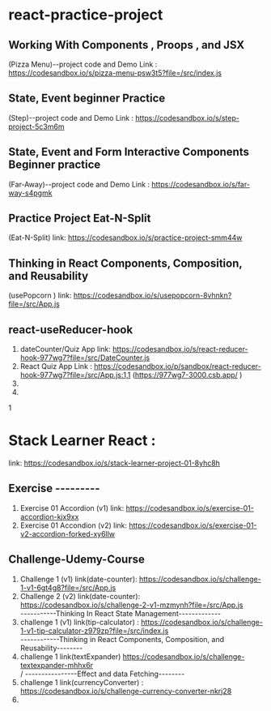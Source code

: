 # react-practice-project

## Working With Components , Proops , and JSX 
(Pizza Menu)--project code and Demo Link : https://codesandbox.io/s/pizza-menu-psw3t5?file=/src/index.js
## State, Event beginner Practice 
(Step)--project code and Demo Link : https://codesandbox.io/s/step-project-5c3m6m
## State, Event and Form Interactive Components Beginner practice 
(Far-Away)--project code and Demo Link : https://codesandbox.io/s/far-way-s4pgmk
## Practice Project Eat-N-Split 
(Eat-N-Split) link: https://codesandbox.io/s/practice-project-smm44w
## Thinking in React Components, Composition, and Reusability
(usePopcorn ) link: https://codesandbox.io/s/usepopcorn-8vhnkn?file=/src/App.js
## react-useReducer-hook 
1) dateCounter/Quiz App link: https://codesandbox.io/s/react-reducer-hook-977wg7?file=/src/DateCounter.js
2) React Quiz App Link : https://codesandbox.io/p/sandbox/react-reducer-hook-977wg7?file=/src/App.js:1,1 (https://977wg7-3000.csb.app/ )
3) 
4) 
1
# Stack Learner React :
link: https://codesandbox.io/s/stack-learner-project-01-8yhc8h

## Exercise ---------
1. Exercise 01 Accordion (v1)
link: https://codesandbox.io/s/exercise-01-accordion-kjx9xx
2. Exercise 01 Accondion (v2)
link: https://codesandbox.io/s/exercise-01-v2-accordion-forked-xy6llw


## Challenge-Udemy-Course 
1) Challenge 1 (v1) link(date-counter): https://codesandbox.io/s/challenge-1-v1-6gt4g8?file=/src/App.js   
2) Challenge 2 (v2) link(date-counter): https://codesandbox.io/s/challenge-2-v1-mzmynh?file=/src/App.js                       
-----------Thinking In React State Management-------------  
3) challenge 1 (v1) link(tip-calculator) : https://codesandbox.io/s/challenge-1-v1-tip-calculator-z979zp?file=/src/index.js                                  
 ------------Thinking in React Components, Composition, and Reusability--------
4) challenge 1 link(textExpander) https://codesandbox.io/s/challenge-textexpander-mhhx6r                             
 /  ----------------Effect and data Fetching-------- 
5) challenge 1 link(currencyConverter) : https://codesandbox.io/s/challenge-currency-converter-nkrj28
7) 
